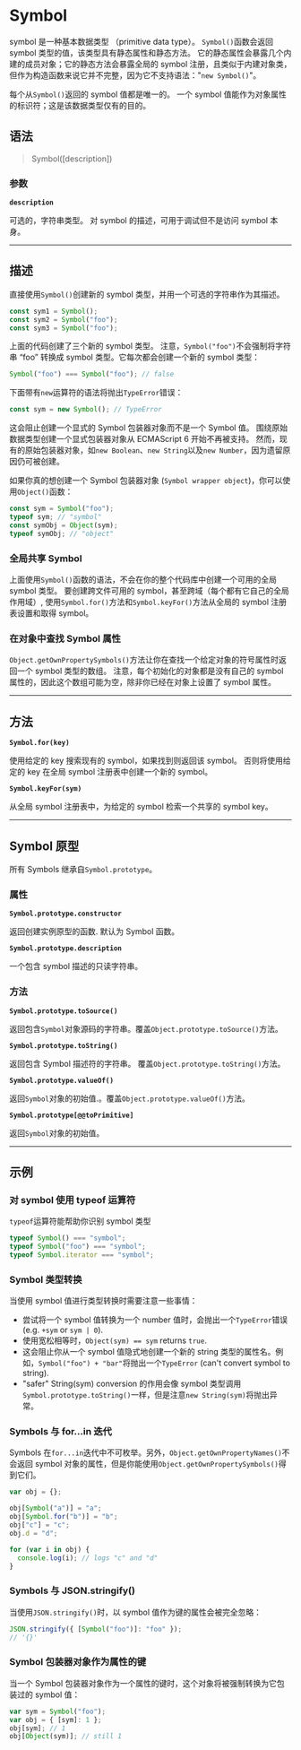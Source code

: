 # Symbol

symbol 是一种基本数据类型 （primitive data type）。
`Symbol()`函数会返回 symbol 类型的值，该类型具有静态属性和静态方法。
它的静态属性会暴露几个内建的成员对象；它的静态方法会暴露全局的 symbol 注册，且类似于内建对象类，但作为构造函数来说它并不完整，因为它不支持语法："`new Symbol()`"。

每个从`Symbol()`返回的 symbol 值都是唯一的。
一个 symbol 值能作为对象属性的标识符；这是该数据类型仅有的目的。

## 语法

> Symbol([description])

### 参数

**`description`**

可选的，字符串类型。
对 symbol 的描述，可用于调试但不是访问 symbol 本身。

---

## 描述

直接使用`Symbol()`创建新的 symbol 类型，并用一个可选的字符串作为其描述。

```js
const sym1 = Symbol();
const sym2 = Symbol("foo");
const sym3 = Symbol("foo");
```

上面的代码创建了三个新的 symbol 类型。
注意，`Symbol("foo")`不会强制将字符串 “foo” 转换成 symbol 类型。它每次都会创建一个新的 symbol 类型：

```js
Symbol("foo") === Symbol("foo"); // false
```

下面带有`new`运算符的语法将抛出`TypeError`错误：

```js
const sym = new Symbol(); // TypeError
```

这会阻止创建一个显式的 Symbol 包装器对象而不是一个 Symbol 值。
围绕原始数据类型创建一个显式包装器对象从 ECMAScript 6 开始不再被支持。
然而，现有的原始包装器对象，如`new Boolean`、`new String`以及`new Number`，因为遗留原因仍可被创建。

如果你真的想创建一个 Symbol 包装器对象 (`Symbol wrapper object`)，你可以使用`Object()`函数：

```js
const sym = Symbol("foo");
typeof sym; // "symbol"
const symObj = Object(sym);
typeof symObj; // "object"
```

### 全局共享 Symbol

上面使用`Symbol()`函数的语法，不会在你的整个代码库中创建一个可用的全局 symbol 类型。
要创建跨文件可用的 symbol，甚至跨域（每个都有它自己的全局作用域）, 使用`Symbol.for()`方法和`Symbol.keyFor()`方法从全局的 symbol 注册表设置和取得 symbol。

### 在对象中查找 Symbol 属性

`Object.getOwnPropertySymbols()`方法让你在查找一个给定对象的符号属性时返回一个 symbol 类型的数组。
注意，每个初始化的对象都是没有自己的 symbol 属性的，因此这个数组可能为空，除非你已经在对象上设置了 symbol 属性。

---

## 方法

**`Symbol.for(key)`**

使用给定的 key 搜索现有的 symbol，如果找到则返回该 symbol。
否则将使用给定的 key 在全局 symbol 注册表中创建一个新的 symbol。

**`Symbol.keyFor(sym)`**

从全局 symbol 注册表中，为给定的 symbol 检索一个共享的 symbol key。

---

## Symbol 原型

所有 Symbols 继承自`Symbol.prototype`。

### 属性

**`Symbol.prototype.constructor`**

返回创建实例原型的函数. 默认为 Symbol 函数。

**`Symbol.prototype.description`**

一个包含 symbol 描述的只读字符串。

### 方法

**`Symbol.prototype.toSource()`**

返回包含`Symbol`对象源码的字符串。覆盖`Object.prototype.toSource()`方法。

**`Symbol.prototype.toString()`**

返回包含 Symbol 描述符的字符串。 覆盖`Object.prototype.toString()`方法。

**`Symbol.prototype.valueOf()`**

返回`Symbol`对象的初始值.。覆盖`Object.prototype.valueOf()`方法。

**`Symbol.prototype[@@toPrimitive]`**

返回`Symbol`对象的初始值。

---

## 示例

### 对 symbol 使用 typeof 运算符

`typeof`运算符能帮助你识别 symbol 类型

```js
typeof Symbol() === "symbol";
typeof Symbol("foo") === "symbol";
typeof Symbol.iterator === "symbol";
```

### Symbol 类型转换

当使用 symbol 值进行类型转换时需要注意一些事情：

- 尝试将一个 symbol 值转换为一个 number 值时，会抛出一个`TypeError`错误 (e.g. `+sym` or `sym | 0`).
- 使用宽松相等时，`Object(sym) == sym` returns `true`.
- 这会阻止你从一个 symbol 值隐式地创建一个新的 string 类型的属性名。例如，`Symbol("foo") + "bar"`将抛出一个`TypeError` (can't convert symbol to string).
- "safer" String(sym) conversion 的作用会像 symbol 类型调用`Symbol.prototype.toString()`一样，但是注意`new String(sym)`将抛出异常。

### Symbols 与 for...in 迭代

Symbols 在`for...in`迭代中不可枚举。另外，`Object.getOwnPropertyNames()`不会返回 symbol 对象的属性，但是你能使用`Object.getOwnPropertySymbols()`得到它们。

```js
var obj = {};

obj[Symbol("a")] = "a";
obj[Symbol.for("b")] = "b";
obj["c"] = "c";
obj.d = "d";

for (var i in obj) {
  console.log(i); // logs "c" and "d"
}
```

### Symbols 与 JSON.stringify()

当使用`JSON.stringify()`时，以 symbol 值作为键的属性会被完全忽略：

```js
JSON.stringify({ [Symbol("foo")]: "foo" });
// '{}'
```

### Symbol 包装器对象作为属性的键

当一个 Symbol 包装器对象作为一个属性的键时，这个对象将被强制转换为它包装过的 symbol 值：

```js
var sym = Symbol("foo");
var obj = { [sym]: 1 };
obj[sym]; // 1
obj[Object(sym)]; // still 1
```
